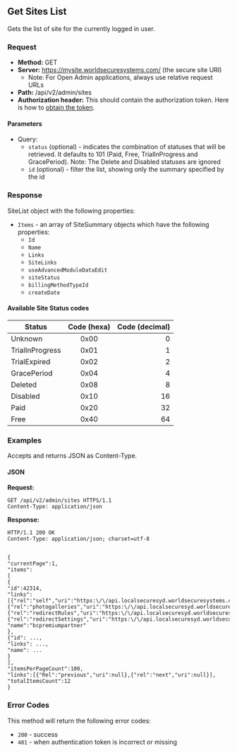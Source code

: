 ## Get Sites List

Gets the list of site for the currently logged in user.

### Request

* **Method:** GET
* **Server:** https://mysite.worldsecuresystems.com/ (the secure site URI)
  * Note: For Open Admin applications, always use relative request URLs
* **Path:** /api/v2/admin/sites
* **Authorization header:** This should contain the authorization token. Here is how to [obtain the token](http://developers.businesscatalyst.com/developer-documentation/oauth-in-bc.html).

#### Parameters ####

* Query:
	* `status` (optional) - indicates the combination of statuses that will be retrieved. It defaults to 101 (Paid, Free, TrialInProgress and GracePeriod). Note: The Delete and Disabled statuses are ignored
	* `id` (optional) - filter the list, showing only the summary specified by the id

### Response

SiteList object with the following properties:

* `Items` - an array of SiteSummary objects which have the following properties:
	* `Id` 
	* `Name`
	* `Links`
	* `SiteLinks`
	* `useAdvancedModuleDataEdit`
	* `siteStatus`
	* `billingMethodTypeId`
	* `createDate`

#### Available Site Status codes ####


| Status          | Code (hexa)   | Code (decimal) |
| -------------   |:-------------:| --------------:|
| Unknown         | 0x00		  | 0              |
| TrialInProgress | 0x01		  | 1              |
| TrialExpired	  | 0x02		  | 2              |
| GracePeriod     | 0x04		  | 4              |
| Deleted         | 0x08		  | 8              |
| Disabled        | 0x10		  | 16             |
| Paid			  | 0x20		  | 32             |
| Free			  | 0x40		  | 64             |

### Examples

Accepts and returns JSON as Content-Type.

#### JSON

**Request:**
~~~
GET /api/v2/admin/sites HTTPS/1.1
Content-Type: application/json
~~~

**Response:**
~~~
HTTP/1.1 200 OK
Content-Type: application/json; charset=utf-8
 
 
{
"currentPage":1,
"items":
[
{
"id":42314,
"links":[{"rel":"self","uri":"https:\/\/api.localsecuresyd.worldsecuresystems.com\/api\/v2\/admin\/sites\/42314"},
{"rel":"photogalleries","uri":"https:\/\/api.localsecuresyd.worldsecuresystems.com\/api\/v2\/admin\/sites\/42314\/photogalleries"},
{"rel":"redirectRules","uri":"https:\/\/api.localsecuresyd.worldsecuresystems.com\/api\/v2\/admin\/sites\/42314\/redirect/rules"},
{"rel":"redirectSettings","uri":"https:\/\/api.localsecuresyd.worldsecuresystems.com\/api\/v2\/admin\/sites\/42314\/redirect/settings"}],
"name":"bcpremiumpartner"
},
{"id": ...,
"links": ...,
"name": ...
}
],
"itemsPerPageCount":100,
"links":[{"Rel":"previous","uri":null},{"rel":"next","uri":null}],
"totalItemsCount":12
}
~~~

### Error Codes

This method will return the following error codes:

* `200` - success
* `401` - when authentication token is incorrect or missing
